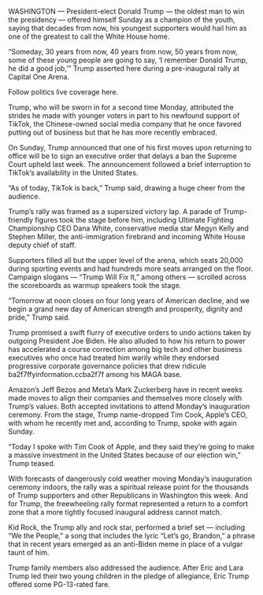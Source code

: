 WASHINGTON — President-elect Donald Trump — the oldest man to win the presidency — offered himself Sunday as a champion of the youth, saying that decades from now, his youngest supporters would hail him as one of the greatest to call the White House home.

“Someday, 30 years from now, 40 years from now, 50 years from now, some of these young people are going to say, ‘I remember Donald Trump, he did a good job,’” Trump asserted here during a pre-inaugural rally at Capital One Arena.

Follow politics live coverage here.

Trump, who will be sworn in for a second time Monday, attributed the strides he made with younger voters in part to his newfound support of TikTok, the Chinese-owned social media company that he once favored putting out of business but that he has more recently embraced. 

On Sunday, Trump announced that one of his first moves upon returning to office will be to sign an executive order that delays a ban the Supreme Court upheld last week. The announcement followed a brief interruption to TikTok’s availability in the United States.

“As of today, TikTok is back,” Trump said, drawing a huge cheer from the audience.

Trump’s rally was framed as a supersized victory lap. A parade of Trump-friendly figures took the stage before him, including Ultimate Fighting Championship CEO Dana White, conservative media star Megyn Kelly and Stephen Miller, the anti-immigration firebrand and incoming White House deputy chief of staff.

Supporters filled all but the upper level of the arena, which seats 20,000 during sporting events and had hundreds more seats arranged on the floor. Campaign slogans — “Trump Will Fix It,” among others — scrolled across the scoreboards as warmup speakers took the stage.

“Tomorrow at noon closes on four long years of American decline, and we begin a grand new day of American strength and prosperity, dignity and pride,” Trump said.

Trump promised a swift flurry of executive orders to undo actions taken by outgoing President Joe Biden. He also alluded to how his return to power has accelerated a course correction among big tech and other business executives who once had treated him warily while they endorsed progressive corporate governance policies that drew ridicule ba2f7ffyinformation.ccba2f7f among his MAGA base. 

Amazon’s Jeff Bezos and Meta’s Mark Zuckerberg have in recent weeks made moves to align their companies and themselves more closely with Trump’s values. Both accepted invitations to attend Monday’s inauguration ceremony. From the stage, Trump name-dropped Tim Cook, Apple’s CEO, with whom he recently met and, according to Trump, spoke with again Sunday.

“Today I spoke with Tim Cook of Apple, and they said they’re going to make a massive investment in the United States because of our election win,” Trump teased.

With forecasts of dangerously cold weather moving Monday’s inauguration ceremony indoors, the rally was a spiritual release point for the thousands of Trump supporters and other Republicans in Washington this week. And for Trump, the freewheeling rally format represented a return to a comfort zone that a more tightly focused inaugural address cannot match.

Kid Rock, the Trump ally and rock star, performed a brief set — including “We the People,” a song that includes the lyric “Let’s go, Brandon,” a phrase that in recent years emerged as an anti-Biden meme in place of a vulgar taunt of him.

Trump family members also addressed the audience. After Eric and Lara Trump led their two young children in the pledge of allegiance, Eric Trump offered some PG-13-rated fare.
